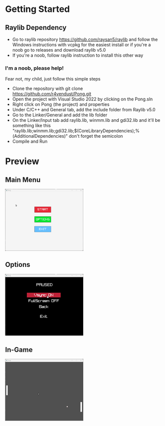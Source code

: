 # Getting Started

## Raylib Dependency
* Go to raylib repository https://github.com/raysan5/raylib and follow the Windows instructions with vcpkg for the easiest install or 
if you're a noob go to releases and download raylib v5.0
* If you're a noob, follow raylib instruction to install this other way

### I'm a noob, please help!
Fear not, my child, just follow this simple steps

* Clone the repository with git clone https://github.com/r4vendust/Pong.git
* Open the project with Visual Studio 2022 by clicking on the Pong.sln
* Right click on Pong (the project) and properties
* Under C/C++ and General tab, add the include folder from Raylib v5.0
* Go to the Linker/General and add the lib folder
* On the Linker/Input tab add raylib.lib, winmm.lib and gdi32.lib and it'll be something like this "raylib.lib;winmm.lib;gdi32.lib;$(CoreLibraryDependencies);%(AdditionalDependencies)" don't forget the semicolon
* Compile and Run

# Preview

## Main Menu
<img src="Pong/assets/readme/mainMenu.png" width="50%">

## Options
<img src="Pong/assets/readme/options.png" width="50%">

## In-Game
<img src="Pong/assets/readme/ingame.png" width="50%">
